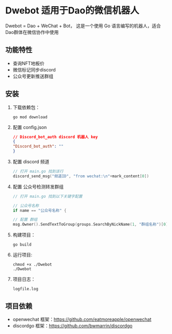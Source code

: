 # Dwebot 适用于Dao的微信机器人
Dwebot = Dao + WeChat + Bot， 这是一个使用 Go 语言编写的机器人，适合Dao群体在微信协作中使用


## 功能特性

- 查询NFT地板价
- 微信标记同步discord
- 公众号更新推送群组

## 安装

1. 下载依赖包：
    ```shell
    go mod download
    ```
2. 配置 config.json
    ```json
    // Discord_bot_auth discord 机器人 key
    {
    "Discord_bot_auth": ""
    }
    ```
3. 配置 discord 频道
    ```go
    // 打开 main.go 找到该行
    discord_send_msg("频道ID", "from wechat:\n"+mark_content[0])
    ```
4. 配置 公众号检测转发群组
    ```go
    // 打开 main.go 找到以下关键字配置

    // 公众号名称
	if name == "公众号名称" {

    // 配置 群组
    msg.Owner().SendTextToGroup(groups.SearchByNickName(1, "群组名称")[0], name+"公众号更新："+"\n"+title.Text()+"\n"+url.Text())
    ```
5. 构建项目：
    ```shell
    go build
    ```
6. 运行项目:
    ```
    chmod +x ./Dwebot
    ./Dwebot
    ```
7. 项目日志：
    ```shell
    logfile.log
    ```

## 项目依赖
- openwechat 框架：https://github.com/eatmoreapple/openwechat
- discordgo 框架：https://github.com/bwmarrin/discordgo
